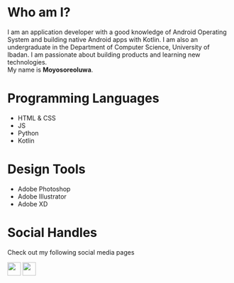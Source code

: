 # Who am I?
I am an application developer with a good knowledge of Android Operating System and building native Android apps with Kotlin. I am also an undergraduate in the Department of Computer Science, University of Ibadan. I am passionate about building products and learning new technologies.<br>
My name is <b>Moyosoreoluwa</b>.

# Programming Languages
- HTML & CSS
- JS
- Python
- Kotlin

# Design Tools
- Adobe Photoshop
- Adobe Illustrator 
- Adobe XD

# Social Handles
Check out my following social media pages

<a href="https://twitter.com/dev_muyiwa"><img src="https://th.bing.com/th/id/R.3f7189662f19f8318fc75252deee723a?rik=Qa956Np1tp8Zcg&riu=http%3a%2f%2f1000logos.net%2fwp-content%2fuploads%2f2017%2f06%2fTwitter-Logo.png&ehk=6ekNd2ZmhpvFDGRZF19QcumP9fb8pZRkwrbFbK%2bpULA%3d&risl=&pid=ImgRaw&r=0" width="30"></a>
<a href="https://www.linkedin.com/in/odusolamoyosoreoluwa"><img src="https://th.bing.com/th/id/R.c140186c1062a01e143fbc93f81120ee?rik=XVhfvXHYqc9G%2bQ&riu=http%3a%2f%2fpngimg.com%2fuploads%2flinkedIn%2fsmall%2flinkedIn_PNG12.png&ehk=8%2bQF2KAPD5V7fZh1QrOcQYQi9BIi5bBqAXU6ea6WRTg%3d&risl=&pid=ImgRaw&r=0" width="30"></a>



<!---
dev-muyiwa/dev-muyiwa is a ✨ special ✨ repository because its `README.md` (this file) appears on your GitHub profile.
You can click the Preview link to take a look at your changes.
--->
